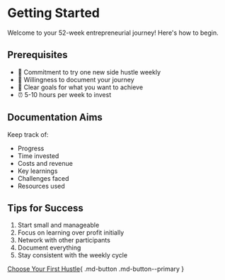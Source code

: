 # Getting Started

Welcome to your 52-week entrepreneurial journey! Here's how to begin.

## Prerequisites

- 💪 Commitment to try one new side hustle weekly
- 📝 Willingness to document your journey
- 🎯 Clear goals for what you want to achieve
- ⏰ 5-10 hours per week to invest

## Documentation Aims

Keep track of:

- Progress
- Time invested
- Costs and revenue
- Key learnings
- Challenges faced
- Resources used

## Tips for Success

1. Start small and manageable
2. Focus on learning over profit initially
3. Network with other participants
4. Document everything
5. Stay consistent with the weekly cycle

[Choose Your First Hustle](sidehustles){ .md-button .md-button--primary }
